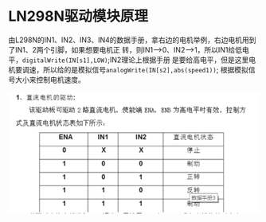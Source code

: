 # LN298N驱动模块原理

由L298N的IN1、IN2、IN3、IN4的数据手册，拿右边的电机举例，右边电机用到了IN1、2两个引脚，如果想要电机正
   转，则IN1-->0、IN2-->1，所以IN1给低电平，`digitalWrite(IN[s1],LOW)`;IN2理论上根据手册
   是要给高电平，但是这里电机要调速，所以给的是模拟信号`analogWrite(IN[s2],abs(speed1))`;
   根据模拟信号大小来控制电机速度。

![](image/1.png)